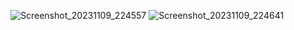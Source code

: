 ![Screenshot_20231109_224557](https://github.com/muntheoy/DoTa2/assets/126160960/0e2a8d95-6e3e-4a00-bc85-15f9007bc523)
![Screenshot_20231109_224641](https://github.com/muntheoy/DoTa2/assets/126160960/bbfed488-33e0-4331-a79e-d6afaff4f728)
